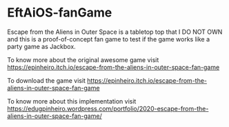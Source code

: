 # EftAiOS-fanGame

Escape from the Aliens in Outer Space is a tabletop top that I DO NOT OWN and this is a proof-of-concept fan game to test if the game works like a party game as Jackbox.

To know more about the original awesome game visit https://epinheiro.itch.io/escape-from-the-aliens-in-outer-space-fan-game

To download the game visit https://epinheiro.itch.io/escape-from-the-aliens-in-outer-space-fan-game

To know more about this implementation visit https://edugpinheiro.wordpress.com/portfolio/2020-escape-from-the-aliens-in-outer-space-fan-game/
